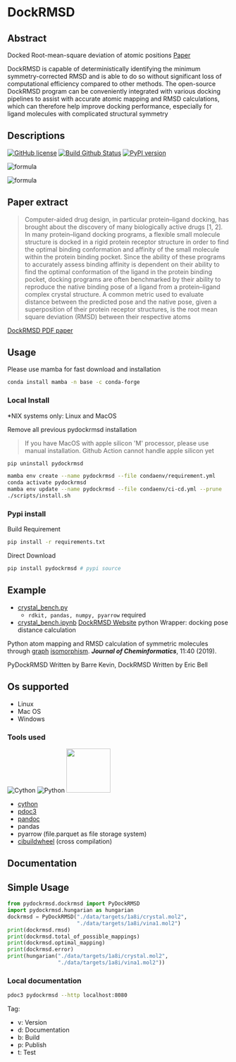 # DockRMSD

## Abstract

Docked Root-mean-square deviation of atomic positions [Paper](https://jcheminf.biomedcentral.com/articles/10.1186/s13321-019-0362-7)

DockRMSD is capable of deterministically identifying the minimum symmetry-corrected RMSD and is able to do so without significant loss of computational efficiency compared to other methods. The open-source DockRMSD program can be conveniently integrated with various docking pipelines to assist with accurate atomic mapping and RMSD calculations, which can therefore help improve docking performance, especially for ligand molecules with complicated structural symmetry

## Descriptions


[![GitHub license](https://img.shields.io/badge/license-EUPL-blue.svg)](https://raw.githubusercontent.com/herotc/hero-rotation/master/LICENSE) [![Build Github Status](https://github.com/neudinger/pyDockRMSD/workflows/Build%20pydockrmsd/badge.svg)](https://github.com/neudinger/pyDockRMSD/actions) [![PyPI version](https://badge.fury.io/py/pydockrmsd.svg)](https://badge.fury.io/py/pydockrmsd)

![formula](https://render.githubusercontent.com/render/math?math={\mathrm{RMSD}=\sqrt{\frac{1}{N}\sum_{i=1}^N\delta_i^2}})

<!-- $$
\mathrm{RMSD}=\sqrt{\frac{1}{N}\sum_{i=1}^N\delta_i^2}
$$ -->

![formula](https://render.githubusercontent.com/render/math?math={\mathrm{RMSD}(\mathbf{v},\mathbf{w})=\sqrt{\frac{1}{n}\sum_{i=1}^n\|vi-w_i\|^2}=\sqrt{\frac{1}{n}\sum{i=1}^n((v{ix}-w{ix})^2+(v{iy}-w{iy})^2+(v{iz}-w{iz})^2})})

<!-- $$
\mathrm{RMSD}(\mathbf{v}, \mathbf{w})
= \sqrt{\frac{1}{n}\sum_{i=1}^n \|v_i - w_i\|^2}
= \sqrt{\frac{1}{n} \sum_{i=1}^n ((v_{ix} - w_{ix})^2 + (v_{iy} - w_{iy})^2 + (v_{iz} - w_{iz})^2})
$$ -->

## Paper extract

> Computer-aided drug design, in particular protein–ligand docking, has brought about the discovery of many biologically active drugs [1, 2]. In many protein–ligand docking programs, a flexible small molecule structure is docked in a rigid protein receptor structure in order to find the optimal binding conformation and affinity of the small molecule within the protein binding pocket. Since the ability of these programs to accurately assess binding affinity is dependent on their ability to find the optimal conformation of the ligand in the protein binding pocket, docking programs are often benchmarked by their ability to reproduce the native binding pose of a ligand from a protein–ligand complex crystal structure. A common metric used to evaluate distance between the predicted pose and the native pose, given a superposition of their protein receptor structures, is the root mean square deviation (RMSD) between their respective atoms

[DockRMSD PDF paper](https://zhanglab.ccmb.med.umich.edu/DockRMSD/DockRMSD.pdf)

## Usage

Please use mamba for fast download and installation

```sh
conda install mamba -n base -c conda-forge
```

### Local Install

*NIX systems only:
Linux and MacOS

Remove all previous pydockrmsd installation

> If you have MacOS with apple silicon 'M' processor, please use manual installation.
> Github Action cannot handle apple silicon yet

```bash
pip uninstall pydockrmsd
```

```bash
mamba env create --name pydockrmsd --file condaenv/requirement.yml
conda activate pydockrmsd
mamba env update --name pydockrmsd --file condaenv/ci-cd.yml --prune
./scripts/install.sh
```

### Pypi install

Build Requirement

```bash
pip install -r requirements.txt
```

Direct Download

```bash
pip install pydockrmsd # pypi source
```

## Example

- [crystal_bench.py](https://github.com/neudinger/pyDockRMSD/blob/main/examples/crystal_bench.py)
  - `rdkit, pandas, numpy, pyarrow` required
- [crystal_bench.ipynb](https://github.com/neudinger/pyDockRMSD/blob/main/examples/crystal_bench.ipynb)
[DockRMSD Website](https://zhanglab.ccmb.med.umich.edu/DockRMSD/) python Wrapper: docking pose distance calculation

Python atom mapping and RMSD calculation of symmetric molecules through [graph](https://en.wikipedia.org/wiki/Graph_isomorphism) [isomorphism](https://en.wikipedia.org/wiki/Isomorphism). ___Journal of Cheminformatics___, 11:40 (2019).

PyDockRMSD Written by Barre Kevin, DockRMSD Written by Eric Bell

## Os supported

- Linux
- Mac OS
- Windows

### Tools used

![Cython](https://cython.readthedocs.io/en/latest/_static/cythonlogo.png) ![Python](https://www.python.org/static/img/python-logo.png)
<img src="https://pdoc3.github.io/pdoc/logo.png" width="100" height="100">

- [cython](https://cython.readthedocs.io/en/latest/)
- [pdoc3](https://pdoc3.github.io/pdoc/)
- [pandoc](https://pandoc.org/)
- pandas
- pyarrow (file.parquet as file storage system)
- [cibuildwheel](https://cibuildwheel.readthedocs.io/en/stable/) (cross compilation)

## Documentation

## Simple Usage

```python
from pydockrmsd.dockrmsd import PyDockRMSD
import pydockrmsd.hungarian as hungarian
dockrmsd = PyDockRMSD("./data/targets/1a8i/crystal.mol2",
                      "./data/targets/1a8i/vina1.mol2")
print(dockrmsd.rmsd)
print(dockrmsd.total_of_possible_mappings)
print(dockrmsd.optimal_mapping)
print(dockrmsd.error)
print(hungarian("./data/targets/1a8i/crystal.mol2",
                "./data/targets/1a8i/vina1.mol2"))
```

### Local documentation

```bash
pdoc3 pydockrmsd --http localhost:8080
```

Tag:

- v: Version
- d: Documentation
- b: Build
- p: Publish
- t: Test
